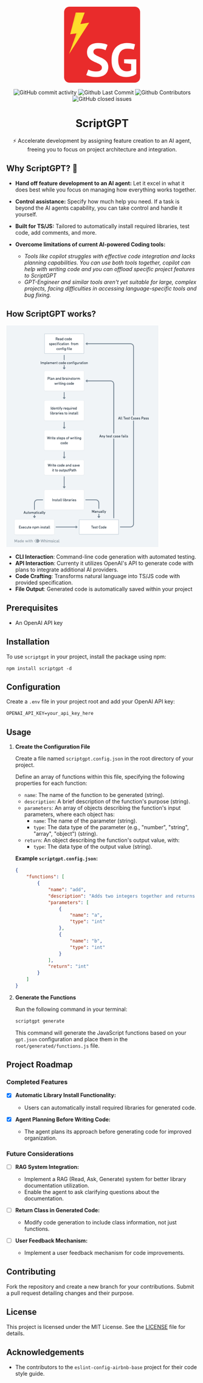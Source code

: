 <p align="center">
  <img src="https://github.com/ukanwat/ScriptGPT/blob/master/docs/images/SG.png" width="200" alt="Project Logo">
</p>


<p align="center">
  <!-- ALL-CONTRIBUTORS-BADGE:START - Do not remove or modify this section -->
  <img alt="GitHub commit activity" src="https://img.shields.io/github/commit-activity/m/ukanwat/scriptgpt"/>
  <img alt="Github Last Commit" src="https://img.shields.io/github/last-commit/ukanwat/scriptgpt"/>
  <img alt="Github Contributors" src="https://img.shields.io/github/contributors/ukanwat/scriptgpt"/>
  <img alt="GitHub closed issues" src="https://img.shields.io/github/issues-closed/ukanwat/scriptgpt"/>
  <!-- <img alt="Discord" src="https://img.shields.io/discord/1107178041848909847?label=discord"/> -->
</p>



<h1 align="center">ScriptGPT</h1>

<p align="center">
⚡️ Accelerate development by assigning feature creation to an AI agent, freeing you to focus on project architecture and integration.
</p>


## Why ScriptGPT? 🚀

- **Hand off feature development to an AI agent:** Let it excel in what it does best while you focus on managing how everything works together.
  
- **Control assistance:** Specify how much help you need. If a task is beyond the AI agents capability, you can take control and handle it yourself.

- **Built for TS/JS:** Tailored to automatically install required libraries, test code, add comments, and more.

- **Overcome limitations of current AI-powered Coding tools:**
  - *Tools like copilot struggles with effective code integration and lacks planning capabilities. You can use both tools together, copilot can help with writing code and you can offload specific project features to ScriptGPT*
  - *GPT-Engineer and similar tools aren't yet suitable for large, complex projects, facing difficulties in accessing language-specific tools and bug fixing.*




## How ScriptGPT works?
<img src="https://github.com/ukanwat/ScriptGPT/blob/master/docs/images/scriptgpt.png" width="400" />

- **CLI Interaction**: Command-line code generation with automated testing.
- **API Interaction**: Currenty it utilizes OpenAI's API to generate code with plans to integrate additional AI providers.
- **Code Crafting**: Transforms natural language into TS/JS code with provided specification.
- **File Output**: Generated code is automatically saved within your project


## Prerequisites
- An OpenAI API key

## Installation
To use `scriptgpt` in your project, install the package using npm:

```
npm install scriptgpt -d
```

## Configuration
Create a `.env` file in your project root and add your OpenAI API key:

```
OPENAI_API_KEY=your_api_key_here
```

## Usage

1. **Create the Configuration File**

    Create a file named `scriptgpt.config.json` in the root directory of your project.

    Define an array of functions within this file, specifying the following properties for each function:
    
    - `name`: The name of the function to be generated (string).
    - `description`: A brief description of the function's purpose (string).
    - `parameters`: An array of objects describing the function's input parameters, where each object has:
        - `name`: The name of the parameter (string).
        - `type`: The data type of the parameter (e.g., "number", "string", "array", "object") (string).
    - `return`: An object describing the function's output value, with:
        - `type`: The data type of the output value (string).

    **Example `scriptgpt.config.json`:**
    
    ```json
    {
        "functions": [
            {
                "name": "add",
                "description": "Adds two integers together and returns values",
                "parameters": [
                    {
                        "name": "a",
                        "type": "int"
                    },
                    {
                        "name": "b",
                        "type": "int"
                    }
                ],
                "return": "int"
            }
        ]
    }
    ```

2. **Generate the Functions**

    Run the following command in your terminal:

    ```bash
    scriptgpt generate
    ```

    This command will generate the JavaScript functions based on your `gpt.json` configuration and place them in the `root/generated/functions.js` file.





## Project Roadmap

### Completed Features

- [x] **Automatic Library Install Functionality:**
  - Users can automatically install required libraries for generated code.

- [x] **Agent Planning Before Writing Code:**
  - The agent plans its approach before generating code for improved organization.

### Future Considerations

- [ ] **RAG System Integration:**
  - Implement a RAG (Read, Ask, Generate) system for better library documentation utilization.
  - Enable the agent to ask clarifying questions about the documentation.

- [ ] **Return Class in Generated Code:**
  - Modify code generation to include class information, not just functions.

- [ ] **User Feedback Mechanism:**
  - Implement a user feedback mechanism for code improvements.





## Contributing
Fork the repository and create a new branch for your contributions. Submit a pull request detailing changes and their purpose.

## License
This project is licensed under the MIT License. See the [LICENSE](LICENSE) file for details.

## Acknowledgements
- The contributors to the `eslint-config-airbnb-base` project for their code style guide.

